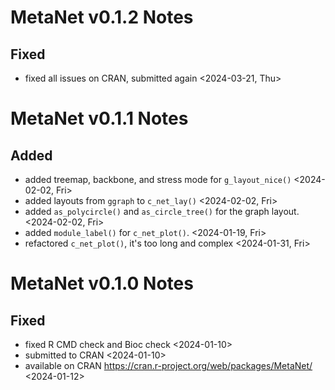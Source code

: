 # MetaNet v0.1.2 Notes

## Fixed

- fixed all issues on CRAN, submitted again <2024-03-21, Thu>

# MetaNet v0.1.1 Notes

## Added

- added treemap, backbone, and stress mode for `g_layout_nice()` <2024-02-02, Fri>
- added layouts from `ggraph` to `c_net_lay()` <2024-02-02, Fri>
- added `as_polycircle()` and `as_circle_tree()` for the graph layout. <2024-02-02, Fri>
- added `module_label()` for `c_net_plot()`. <2024-01-19, Fri>
- refactored `c_net_plot()`, it's too long and complex <2024-01-31, Fri>

# MetaNet v0.1.0 Notes

## Fixed

- fixed R CMD check and Bioc check <2024-01-10>
- submitted to CRAN <2024-01-10>
- available on CRAN <https://cran.r-project.org/web/packages/MetaNet/> <2024-01-12>


